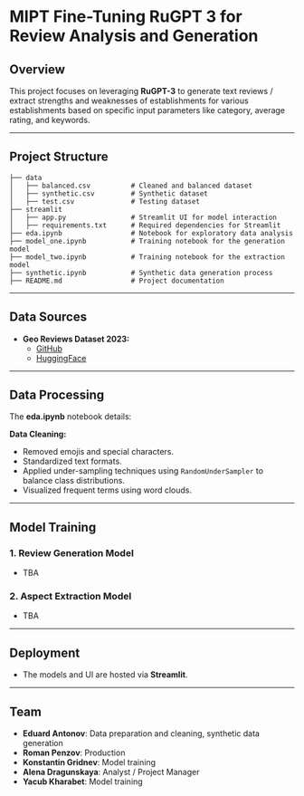 # MIPT Fine-Tuning RuGPT 3 for Review Analysis and Generation

## Overview
This project focuses on leveraging **RuGPT-3** to generate text reviews / extract strengths and weaknesses of establishments for various establishments based on specific input parameters like category, average rating, and keywords. 

---

## Project Structure

```
├── data
│   ├── balanced.csv          # Cleaned and balanced dataset
│   ├── synthetic.csv         # Synthetic dataset
│   ├── test.csv              # Testing dataset
├── streamlit
│   ├── app.py                # Streamlit UI for model interaction
│   ├── requirements.txt      # Required dependencies for Streamlit
├── eda.ipynb                 # Notebook for exploratory data analysis
├── model_one.ipynb           # Training notebook for the generation model
├── model_two.ipynb           # Training notebook for the extraction model
├── synthetic.ipynb           # Synthetic data generation process
├── README.md                 # Project documentation
```

---

## Data Sources

- **Geo Reviews Dataset 2023:**
  - [GitHub](https://github.com/yandex/geo-reviews-dataset-2023)
  - [HuggingFace](https://huggingface.co/datasets/d0rj/geo-reviews-dataset-2023/tree/main)

---

## Data Processing
The **eda.ipynb** notebook details:

**Data Cleaning:**
   - Removed emojis and special characters.
   - Standardized text formats.
   - Applied under-sampling techniques using `RandomUnderSampler` to balance class distributions.
   - Visualized frequent terms using word clouds.

---

## Model Training

### 1. **Review Generation Model**
 - TBA

### 2. **Aspect Extraction Model**
 - TBA

---

## Deployment

- The models and UI are hosted via **Streamlit**.

---

## Team

- **Eduard Antonov**: Data preparation and cleaning, synthetic data generation
- **Roman Penzov**: Production
- **Konstantin Gridnev**: Model training
- **Alena Dragunskaya**: Analyst / Project Manager
- **Yacub Kharabet**: Model training